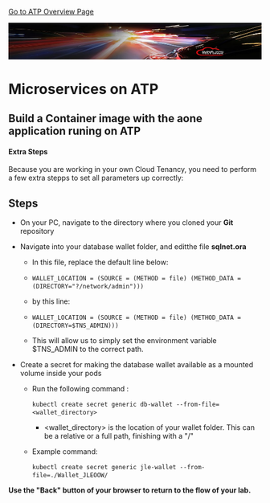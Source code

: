 [Go to ATP Overview Page](../../ATP/readme.md)

![](../../common/images/customer.logo2.png)
# Microservices on ATP

## Build a Container image with the aone application runing on ATP

#### **Extra Steps**

Because you are working in your own Cloud Tenancy, you need to perform a few extra stepps to set all parameters up correctly:

## Steps

- On your PC, navigate to the directory where you cloned your **Git** repository

- Navigate into your database wallet folder, and editthe file **sqlnet.ora** 

  - In this file, replace the default line below:

  - ```
    WALLET_LOCATION = (SOURCE = (METHOD = file) (METHOD_DATA = (DIRECTORY="?/network/admin")))
    ```

    

  - by this line:

  - ```
    WALLET_LOCATION = (SOURCE = (METHOD = file) (METHOD_DATA = (DIRECTORY=$TNS_ADMIN)))
    ```

  - This will allow us to simply set the environment variable $TNS_ADMIN to the correct path.




- Create a secret for making the database wallet available as a mounted volume inside your pods

  - Run the following command :

    ```
    kubectl create secret generic db-wallet --from-file=<wallet_directory>
    ```

    - <wallet_directory> is the location of your wallet folder.  This can be a relative or a full path, finishing with a "/"

  - Example command:

    ```
    kubectl create secret generic jle-wallet --from-file=./Wallet_JLEOOW/
    ```

    





**Use the "Back" button of your browser to return to the flow of your lab.**